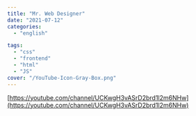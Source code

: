 ```yaml
---
title: "Mr. Web Designer"
date: "2021-07-12"
categories:
  - "english"

tags:
  - "css"
  - "frontend"
  - "html"
  - "JS"
cover: "/YouTube-Icon-Gray-Box.png"
---
```


[https://youtube.com/channel/UCKwgH3vASrD2brd1l2m6NHw](https://youtube.com/channel/UCKwgH3vASrD2brd1l2m6NHw)
